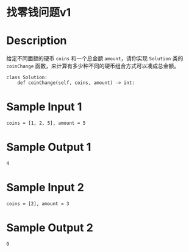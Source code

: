 # 找零钱问题v1

# Description
给定不同面额的硬币 `coins` 和一个总金额 `amount`，请你实现 `Solution` 类的 `coinChange` 函数，来计算有多少种不同的硬币组合方式可以凑成总金额。

```
class Solution:
    def coinChange(self, coins, amount) -> int:
```

# Sample Input 1
```
coins = [1, 2, 5], amount = 5
```

# Sample Output 1
```
4
```

# Sample Input 2
```
coins = [2], amount = 3
```

# Sample Output 2
```
0
```